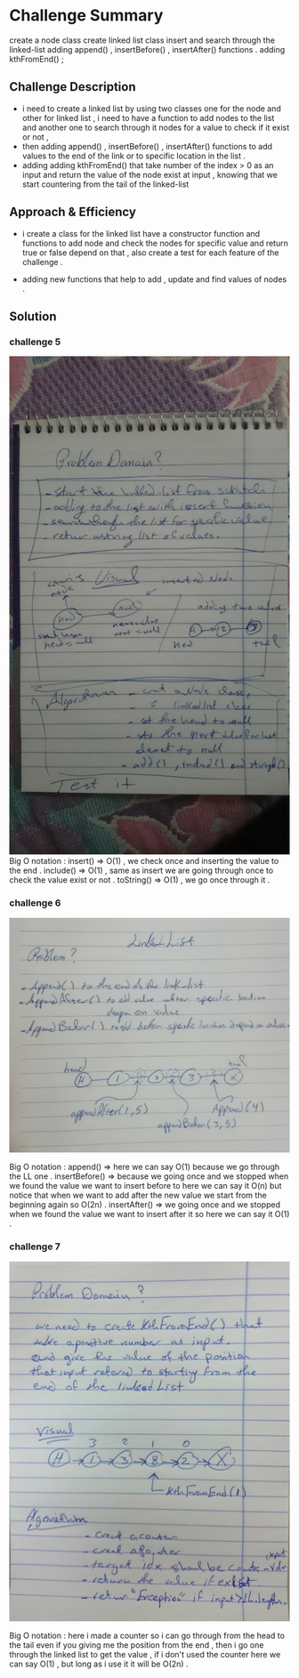 # Challenge Summary
<!-- Short summary or background information -->
create a node class 
create linked list class 
insert and search through the linked-list
adding append() , insertBefore() , insertAfter() functions .
adding kthFromEnd() ;


## Challenge Description
<!-- Description of the challenge -->
- i need to create a linked list by using two classes one for the node and other for linked list , i need to have a function to add nodes to the list and another one to search through it nodes for a value to check if it exist or not , 
- then adding append() , insertBefore() , insertAfter() functions  to add values to the end of the link or to specific location in the list .
- adding adding kthFromEnd() that take number of the index > 0 as an input and return the value of the node exist at input , knowing that we start countering from the tail of the linked-list 


## Approach & Efficiency
<!-- What approach did you take? Why? What is the Big O space/time for this approach? -->
- i create a class for the linked list have a constructor function and functions to add node and check the nodes for specific value and return true or false depend on that , also create a test for each feature of the challenge .

- adding new functions that help to add , update and find values of nodes .



## Solution
<!-- Embedded whiteboard image -->
### challenge 5 
![linked-list1](../../../assets/linkedlist.JPG)
Big O notation :
insert() => O(1) , we check once and inserting the value to the end .
include() => O(1) , same as insert we are going through once to check the value exist or not .
toString() => O(1) , we go once through it .



### challenge 6
![linked-list2](../../../assets/linkedlist2.jpg)

Big O notation :
append() => here we can say O(1) because we go through the LL one .
insertBefore() => because we going once and we stopped when we found the value we want to insert before to here we can say it O(n) but notice that when we want to add after the new value we start from the beginning again so O(2n) . 
insertAfter() => we going once and we stopped when we found the value we want to insert after it so here we can say 
it O(1) .



### challenge 7
![linked-list3](../../../assets/linkedlist3.jpg)

Big O notation :
here i made a counter so i can go through from the head to the tail even if you giving me the position from the end , then i go one through the linked list to get the value , if i don't used the counter here we can say O(1) , but long as i use it it will be O(2n) .





